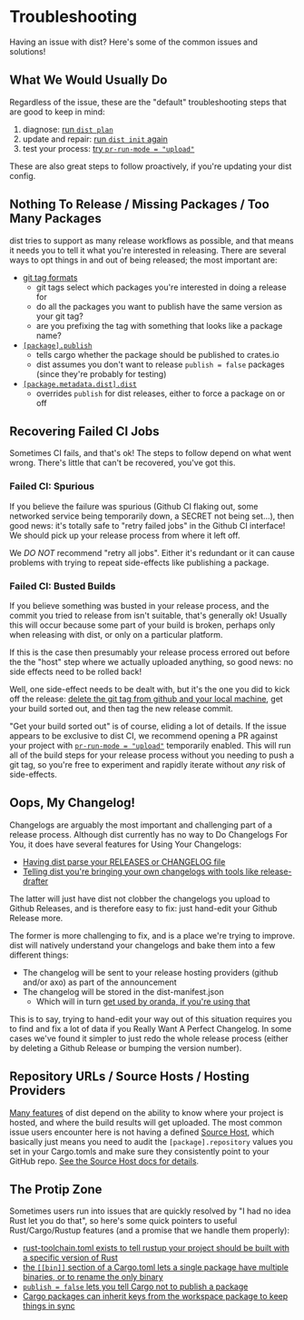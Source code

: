 # Troubleshooting

Having an issue with dist? Here's some of the common issues and solutions!

<!-- toc -->


## What We Would Usually Do

Regardless of the issue, these are the "default" troubleshooting steps that are good to keep in mind:

1. diagnose: [run `dist plan`](./quickstart/rust.md#check-what-ci-will-build)
2. update and repair: [run `dist init` again](./updating.md)
3. test your process: [try `pr-run-mode = "upload"`](./ci/customizing.md#build-and-upload-artifacts-on-every-pull-request)

These are also great steps to follow proactively, if you're updating your dist config.



## Nothing To Release / Missing Packages / Too Many Packages

dist tries to support as many release workflows as possible, and that means it needs you to tell it what you're interested in releasing. There are several ways to opt things in and out of being released; the most important are:

* [git tag formats](./workspaces/workspace-guide.md#announcement-tags)
    * git tags select which packages you're interested in doing a release for
    * do all the packages you want to publish have the same version as your git tag?
    * are you prefixing the tag with something that looks like a package name?
* [`[package].publish`](./reference/config.md#publish)
    * tells cargo whether the package should be published to crates.io
    * dist assumes you don't want to release `publish = false` packages (since they're probably for testing)
* [`[package.metadata.dist].dist`](./reference/config.md#dist)
    * overrides `publish` for dist releases, either to force a package on or off



## Recovering Failed CI Jobs

Sometimes CI fails, and that's ok! The steps to follow depend on what went wrong. There's little that can't be recovered, you've got this.


### Failed CI: Spurious

If you believe the failure was spurious (Github CI flaking out, some networked service being temporarily down, a SECRET not being set...), then good news: it's totally safe to "retry failed jobs" in the Github CI interface! We should pick up your release process from where it left off.

We *DO NOT* recommend "retry all jobs". Either it's redundant or it can cause problems with trying to repeat side-effects like publishing a package.


### Failed CI: Busted Builds

If you believe something was busted in your release process, and the commit you tried to release from isn't suitable, that's generally ok! Usually this will occur because some part of your build is broken, perhaps only when releasing with dist, or only on a particular platform.

If this is the case then presumably your release process errored out before the the "host" step where we actually uploaded anything, so good news: no side effects need to be rolled back!

Well, one side-effect needs to be dealt with, but it's the one you did to kick off the release: [delete the git tag from github and your local machine](https://stackoverflow.com/questions/5480258/how-can-i-delete-a-remote-tag), get your build sorted out, and then tag the new release commit.

"Get your build sorted out" is of course, eliding a lot of details. If the issue appears to be exclusive to dist CI, we recommend opening a PR against your project with [`pr-run-mode = "upload"`](./ci/customizing.md#build-and-upload-artifacts-on-every-pull-request) temporarily enabled. This will run all of the build steps for your release process without you needing to push a git tag, so you're free to experiment and rapidly iterate without *any* risk of side-effects.



## Oops, My Changelog!

Changelogs are arguably the most important and challenging part of a release process. Although dist currently has no way to Do Changelogs For You, it does have several features for Using Your Changelogs:

* [Having dist parse your RELEASES or CHANGELOG file](./workspaces/simple-guide.md#release-notes)
* [Telling dist you're bringing your own changelogs with tools like release-drafter](./ci/customizing.md#bring-your-own-release)

The latter will just have dist not clobber the changelogs you upload to Github Releases, and is therefore easy to fix: just hand-edit your Github Release more.

The former is more challenging to fix, and is a place we're trying to improve. dist will natively understand your changelogs and bake them into a few different things:

* The changelog will be sent to your release hosting providers (github and/or axo) as part of the announcement
* The changelog will be stored in the dist-manifest.json
    * Which will in turn [get used by oranda, if you're using that](https://github.com/axodotdev/oranda)

This is to say, trying to hand-edit your way out of this situation requires you to find and fix a lot of data if you Really Want A Perfect Changelog. In some cases we've found it simpler to just redo the whole release process (either by deleting a Github Release or bumping the version number).



## Repository URLs / Source Hosts / Hosting Providers

[Many features](./reference/artifact-url.md) of dist depend on the ability to know where your project is hosted, and where the build results will get uploaded. The most common issue users encounter here is not having a defined [Source Host](./reference/artifact-url.md#source-hosts), which basically just means you need to audit the `[package].repository` values you set in your Cargo.tomls and make sure they consistently point to your GitHub repo. [See the Source Host docs for details](./reference/artifact-url.md#source-hosts).


## The Protip Zone

Sometimes users run into issues that are quickly resolved by "I had no idea Rust let you do that", so here's some quick pointers to useful Rust/Cargo/Rustup features (and a promise that we handle them properly):

* [rust-toolchain.toml exists to tell rustup your project should be built with a specific version of Rust](https://rust-lang.github.io/rustup/overrides.html#the-toolchain-file)
* [the `[[bin]]` section of a Cargo.toml lets a single package have multiple binaries, or to rename the only binary](https://doc.rust-lang.org/cargo/reference/cargo-targets.html#binaries)
* [`publish = false` lets you tell Cargo not to publish a package](https://doc.rust-lang.org/cargo/reference/manifest.html#the-publish-field)
* [Cargo packages can inherit keys from the workspace package to keep things in sync](https://doc.rust-lang.org/cargo/reference/workspaces.html#the-package-table)
